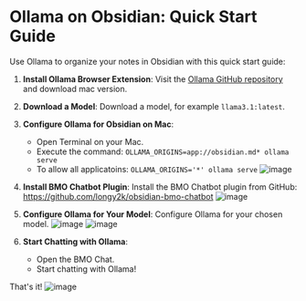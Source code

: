 # Ollama on Obsidian: Quick Start Guide

Use Ollama to organize your notes in Obsidian with this quick start guide:

1. **Install Ollama Browser Extension**: Visit the [Ollama GitHub repository](https://github.com/ollama) and download mac version.
2. **Download a Model**: Download a model, for example `llama3.1:latest`.
3. **Configure Ollama for Obsidian on Mac**:
	* Open Terminal on your Mac.
	* Execute the command: `OLLAMA_ORIGINS=app://obsidian.md* ollama serve`
 	* To allow all applicatoins: `OLLAMA_ORIGINS='*' ollama serve`
![image](https://github.com/user-attachments/assets/ff38e78a-5605-49af-a15f-fc730d86b509)

4. **Install BMO Chatbot Plugin**: Install the BMO Chatbot plugin from GitHub: https://github.com/longy2k/obsidian-bmo-chatbot 
![image](https://github.com/user-attachments/assets/d581a22b-8f73-493b-9aee-73d1f201d9d9)

5. **Configure Ollama for Your Model**: Configure Ollama for your chosen model. 
![image](https://github.com/user-attachments/assets/c62b8985-d2c3-40c8-80df-0d7577b4e9b7)
![image](https://github.com/user-attachments/assets/eb940fa7-7d87-4008-8a33-5259d008098b)

6. **Start Chatting with Ollama**:
	* Open the BMO Chat.
	* Start chatting with Ollama!

That's it!
![image](https://github.com/user-attachments/assets/4c90e682-8ade-42dc-aa10-26ad7b67bc68)
